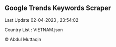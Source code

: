 

## Google Trends Keywords Scraper 
 
Last Update 02-04-2023 , 23:54:02

Country List :
VIETNAM.json



© Abdul Muttaqin 
